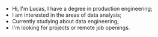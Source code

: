 - Hi, I'm Lucas, I have a degree in production engineering;
- I am interested in the areas of data analysis;
- Currently studying about data engineering;
- I'm looking for projects or remote job openings.
